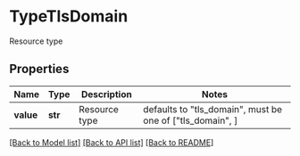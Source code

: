 # TypeTlsDomain

Resource type

## Properties
Name | Type | Description | Notes
------------ | ------------- | ------------- | -------------
**value** | **str** | Resource type | defaults to "tls_domain",  must be one of ["tls_domain", ]

[[Back to Model list]](../README.md#documentation-for-models) [[Back to API list]](../README.md#documentation-for-api-endpoints) [[Back to README]](../README.md)


